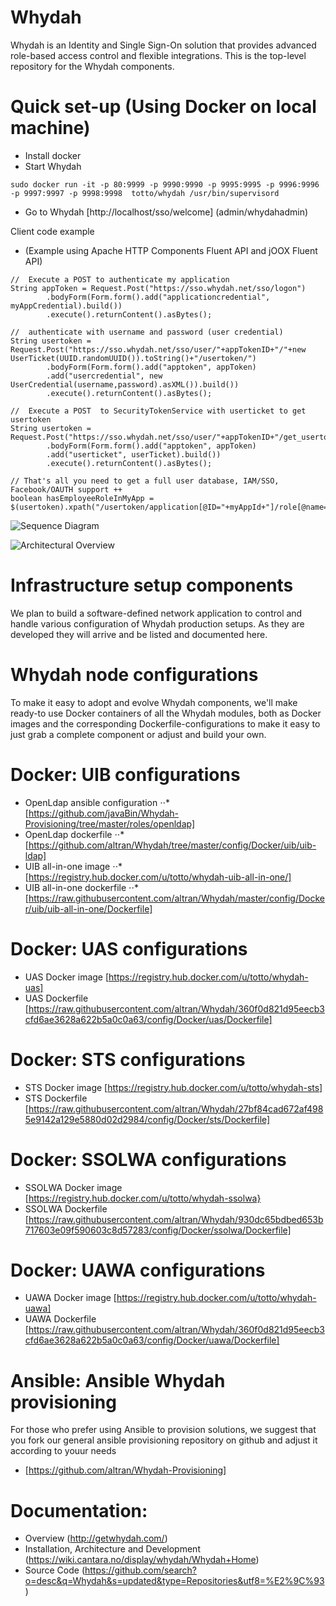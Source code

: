 Whydah
======

Whydah is an Identity and Single Sign-On solution that provides advanced role-based access control and flexible integrations.  This is the top-level repository for the Whydah components.


Quick set-up (Using Docker on local machine)
============================================

* Install docker
* Start Whydah
```
sudo docker run -it -p 80:9999 -p 9990:9990 -p 9995:9995 -p 9996:9996 -p 9997:9997 -p 9998:9998  totto/whydah /usr/bin/supervisord 
```
* Go to Whydah [http://localhost/sso/welcome]  (admin/whydahadmin)

Client code example

* (Example using Apache HTTP Components Fluent API and jOOX Fluent API)
```
//  Execute a POST to authenticate my application
String appToken = Request.Post("https://sso.whydah.net/sso/logon")
        .bodyForm(Form.form().add("applicationcredential", myAppCredential).build())
        .execute().returnContent().asBytes();

//  authenticate with username and password (user credential)
String usertoken = Request.Post("https://sso.whydah.net/sso/user/"+appTokenID+"/"+new UserTicket(UUID.randomUUID()).toString()+"/usertoken/")
        .bodyForm(Form.form().add("apptoken", appToken)
        .add("usercredential", new UserCredential(username,password).asXML()).build())
        .execute().returnContent().asBytes();

//  Execute a POST  to SecurityTokenService with userticket to get usertoken
String usertoken = Request.Post("https://sso.whydah.net/sso/user/"+appTokenID+"/get_usertoken_by_userticket/")
        .bodyForm(Form.form().add("apptoken", appToken)
        .add("userticket", userTicket).build())
        .execute().returnContent().asBytes();

// That's all you need to get a full user database, IAM/SSO, Facebook/OAUTH support ++
boolean hasEmployeeRoleInMyApp = $(usertoken).xpath("/usertoken/application[@ID="+myAppId+"]/role[@name=\"Employee\"");
```
![Sequence Diagram](https://raw.githubusercontent.com/altran/Whydah/master/images/Integration%20-%20simple%20standalone.png)



![Architectural Overview](https://raw.githubusercontent.com/altran/Whydah/master/images/Whydah%20infrastructure.png)



Infrastructure setup components
===============================

We plan to build a software-defined network application to control and handle various configuration of Whydah production setups. As they are developed they will arrive and be listed and documented here.



Whydah node configurations
==========================

To make it easy to adopt and evolve Whydah components, we'll make ready-to use Docker containers of all the Whydah modules, both as Docker images and the corresponding Dockerfile-configurations to make it easy to just grab a complete component or adjust and build your own.

Docker: UIB configurations
==========================

* OpenLdap ansible configuration 
⋅⋅* [https://github.com/javaBin/Whydah-Provisioning/tree/master/roles/openldap]
* OpenLdap dockerfile 
⋅⋅* [https://github.com/altran/Whydah/tree/master/config/Docker/uib/uib-ldap]
* UIB all-in-one image 
⋅⋅* [https://registry.hub.docker.com/u/totto/whydah-uib-all-in-one/]
* UIB all-in-one dockerfile 
⋅⋅* [https://raw.githubusercontent.com/altran/Whydah/master/config/Docker/uib/uib-all-in-one/Dockerfile]

Docker: UAS configurations
==========================

* UAS Docker image [https://registry.hub.docker.com/u/totto/whydah-uas]
* UAS Dockerfile [https://raw.githubusercontent.com/altran/Whydah/360f0d821d95eecb3cfd6ae3628a622b5a0c0a63/config/Docker/uas/Dockerfile]

Docker: STS configurations
==========================

* STS Docker image [https://registry.hub.docker.com/u/totto/whydah-sts]
* STS Dockerfile [https://raw.githubusercontent.com/altran/Whydah/27bf84cad672af4985e9142a129e5880d02d2984/config/Docker/sts/Dockerfile]

Docker: SSOLWA configurations
=============================

* SSOLWA Docker image [https://registry.hub.docker.com/u/totto/whydah-ssolwa}
* SSOLWA Dockerfile [https://raw.githubusercontent.com/altran/Whydah/930dc65bdbed653b717603e09f590603c8d57283/config/Docker/ssolwa/Dockerfile]

Docker: UAWA configurations
===========================

* UAWA Docker image [https://registry.hub.docker.com/u/totto/whydah-uawa]
* UAWA Dockerfile [https://raw.githubusercontent.com/altran/Whydah/360f0d821d95eecb3cfd6ae3628a622b5a0c0a63/config/Docker/uawa/Dockerfile]


Ansible:  Ansible Whydah provisioning
=====================================

For those who prefer using Ansible to provision solutions, we suggest that you fork our general 
ansible provisioning repository on github and adjust it according to youur needs

* [https://github.com/altran/Whydah-Provisioning]



Documentation:
==============

* Overview (http://getwhydah.com/)
* Installation, Architecture and Development (https://wiki.cantara.no/display/whydah/Whydah+Home)
* Source Code (https://github.com/search?o=desc&q=Whydah&s=updated&type=Repositories&utf8=%E2%9C%93)



